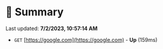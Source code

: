 # 📖 Summary
Last updated: **7/2/2023, 10:57:14 AM**

- `GET` [https://google.com](https://google.com) - **Up** (159ms)
